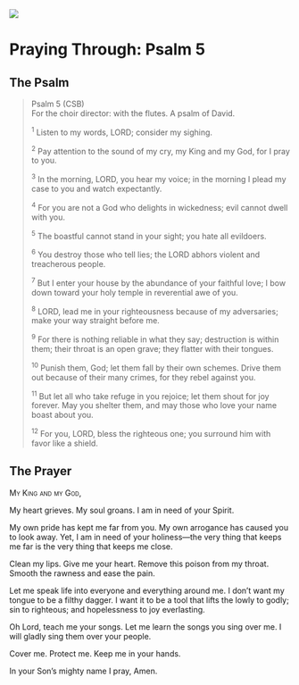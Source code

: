 <img class="intro-right" src="/images/art-paris-psalter.jpg">

# Praying Through: Psalm 5

## The Psalm

>Psalm 5 (CSB)  
><sup></sup> For the choir director: with the flutes. A psalm of David. 
>
><sup>1</sup> Listen to my words, LORD; consider my sighing. 
>
><sup>2</sup> Pay attention to the sound of my cry, my King and my God, for I pray to you. 
>
><sup>3</sup> In the morning, LORD, you hear my voice; in the morning I plead my case to you and watch expectantly. 
>
><sup>4</sup> For you are not a God who delights in wickedness; evil cannot dwell with you. 
>
><sup>5</sup> The boastful cannot stand in your sight; you hate all evildoers. 
>
><sup>6</sup> You destroy those who tell lies; the LORD abhors violent and treacherous people. 
>
><sup>7</sup> But I enter your house by the abundance of your faithful love; I bow down toward your holy temple in reverential awe of you. 
>
><sup>8</sup> LORD, lead me in your righteousness because of my adversaries; make your way straight before me. 
>
><sup>9</sup> For there is nothing reliable in what they say; destruction is within them; their throat is an open grave; they flatter with their tongues. 
>
><sup>10</sup> Punish them, God; let them fall by their own schemes. Drive them out because of their many crimes, for they rebel against you. 
>
><sup>11</sup> But let all who take refuge in you rejoice; let them shout for joy forever. May you shelter them, and may those who love your name boast about you. 
>
><sup>12</sup> For you, LORD, bless the righteous one; you surround him with favor like a shield.

## The Prayer

<div style="font-variant: small-caps;">
  My King and my God,
</div>


My heart grieves. My soul groans. I am in need of your Spirit.

My own pride has kept me far from you. My own arrogance has caused you to look away. Yet, I am in need of your holiness—the very thing that keeps me far is the very thing that keeps me close.

Clean my lips.
Give me your heart.
Remove this poison from my throat. Smooth the rawness and ease the pain.

Let me speak life into everyone and everything around me.
I don’t want my tongue to be a filthy dagger. I want it to be a tool that lifts the lowly to godly; sin to righteous; and hopelessness to joy everlasting.

Oh Lord, teach me your songs.
Let me learn the songs you sing over me. I will gladly sing them over your people.

Cover me. Protect me. Keep me in your hands.

In your Son’s mighty name I pray,
Amen.
